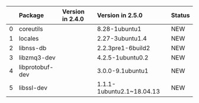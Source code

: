 <!-- markdown-link-check-disable -->

|    | Package         | Version in 2.4.0   | Version in 2.5.0          | Status   |
|---:|:----------------|:-------------------|:--------------------------|:---------|
|  0 | coreutils       |                    | 8.28-1ubuntu1             | NEW      |
|  1 | locales         |                    | 2.27-3ubuntu1.4           | NEW      |
|  2 | libnss-db       |                    | 2.2.3pre1-6build2         | NEW      |
|  3 | libzmq3-dev     |                    | 4.2.5-1ubuntu0.2          | NEW      |
|  4 | libprotobuf-dev |                    | 3.0.0-9.1ubuntu1          | NEW      |
|  5 | libssl-dev      |                    | 1.1.1-1ubuntu2.1~18.04.13 | NEW      |
